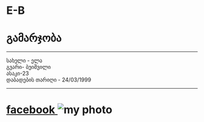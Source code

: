 # E-B
<!DOCTYPE html>
<html>
  <head> 
    <title> about me </title>
  </head>
  <body> 
    <p> <H1>  გამარჯობა  </H1> </p>  <Hr> 
     <p> სახელი - ელა <br> გვარი- ბუიშვილი <br>
       ასაკი-23 <br> დაბადების თარიღი - 24/03/1999 </P> <hr>
  <a href="https://www.facebook.com/ela.buishvili/" > <h1> facebook </a>
  <img src="https://scontent.ftbs6-2.fna.fbcdn.net/v/t1.6435-9/118472355_2686990168181543_6226326606512632996_n.jpg?_nc_cat=105&ccb=1-7&_nc_sid=174925&_nc_ohc=vddgNj2fFh0AX9CL-KV&_nc_ht=scontent.ftbs6-2.fna&oh=00_AT8Bl3fHw8BQuGr41yJSgpGHY0gwyzc67K72WyS3bAiFiA&oe=63709EB9" alt="my photo" > </img>
  </body>
</html>
